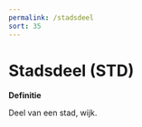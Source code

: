 ```yaml
---
permalink: /stadsdeel
sort: 35
---
```


Stadsdeel (STD)
=========

**Definitie**

Deel van een stad, wijk.
